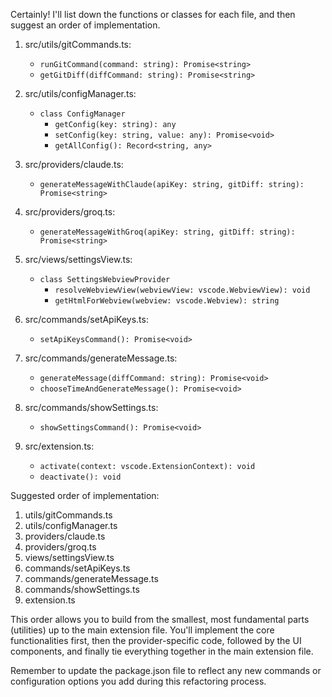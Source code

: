 Certainly! I'll list down the functions or classes for each file, and then suggest an order of implementation.

1. src/utils/gitCommands.ts:
   - `runGitCommand(command: string): Promise<string>`
   - `getGitDiff(diffCommand: string): Promise<string>`

2. src/utils/configManager.ts:
   - `class ConfigManager`
     - `getConfig(key: string): any`
     - `setConfig(key: string, value: any): Promise<void>`
     - `getAllConfig(): Record<string, any>`

3. src/providers/claude.ts:
   - `generateMessageWithClaude(apiKey: string, gitDiff: string): Promise<string>`

4. src/providers/groq.ts:
   - `generateMessageWithGroq(apiKey: string, gitDiff: string): Promise<string>`

5. src/views/settingsView.ts:
   - `class SettingsWebviewProvider`
     - `resolveWebviewView(webviewView: vscode.WebviewView): void`
     - `getHtmlForWebview(webview: vscode.Webview): string`

6. src/commands/setApiKeys.ts:
   - `setApiKeysCommand(): Promise<void>`

7. src/commands/generateMessage.ts:
   - `generateMessage(diffCommand: string): Promise<void>`
   - `chooseTimeAndGenerateMessage(): Promise<void>`

8. src/commands/showSettings.ts:
   - `showSettingsCommand(): Promise<void>`

9. src/extension.ts:
   - `activate(context: vscode.ExtensionContext): void`
   - `deactivate(): void`

Suggested order of implementation:

1. utils/gitCommands.ts
2. utils/configManager.ts
3. providers/claude.ts
4. providers/groq.ts
5. views/settingsView.ts
6. commands/setApiKeys.ts
7. commands/generateMessage.ts
8. commands/showSettings.ts
9. extension.ts

This order allows you to build from the smallest, most fundamental parts (utilities) up to the main extension file. You'll implement the core functionalities first, then the provider-specific code, followed by the UI components, and finally tie everything together in the main extension file.

Remember to update the package.json file to reflect any new commands or configuration options you add during this refactoring process.